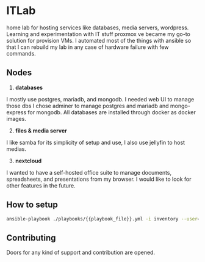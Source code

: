 # ITLab

home lab for hosting services like databases, media servers, wordpress. Learning and experimentation with IT stuff proxmox ve became my go-to solution for provision VMs. I automated most of the things with ansible so that I can rebuild my lab in any case of hardware failure with few commands.

## Nodes

1. **databases**

I mostly use postgres, mariadb, and mongodb. I needed web UI to manage those dbs I chose adminer to manage postgres and mariadb and mongo-express for mongodb. All databases are installed through docker as docker images.

2. **files & media server**

I like samba for its simplicity of setup and use, I also use jellyfin to host medias.

3. **nextcloud**

I wanted to have a self-hosted office suite to manage documents, spreadsheets, and presentations from my browser. I would like to look for other features in the future.

## How to setup

```sh
ansible-playbook ./playbooks/{{playbook_file}}.yml -i inventory --user={{username}} -kK
```
## Contributing

Doors for any kind of support and contribution are opened.
